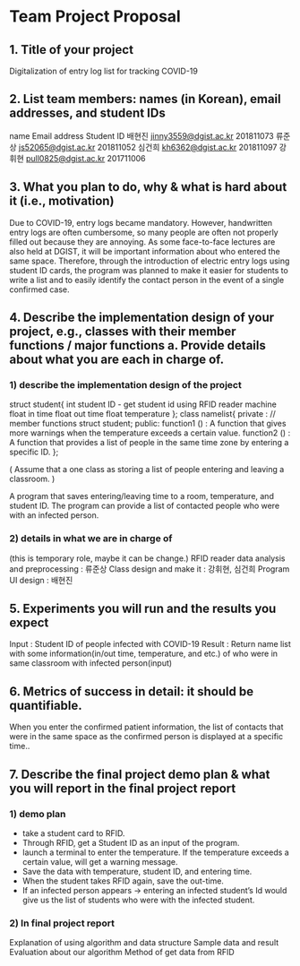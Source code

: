 # Team Project Proposal

## 1. Title of your project
 Digitalization of entry log list for tracking COVID-19

## 2. List team members: names (in Korean), email addresses, and student IDs 

name	Email address	Student ID
배현진	jinny3559@dgist.ac.kr	201811073
류준상	js52065@dgist.ac.kr	201811052
심건희	kh6362@dgist.ac.kr	201811097
강휘현	pull0825@dgist.ac.kr	201711006

## 3. What you plan to do, why & what is hard about it (i.e., motivation) 
Due to COVID-19, entry logs became mandatory. However, handwritten entry logs are often cumbersome, so many people are often not properly filled out because they are annoying. As some face-to-face lectures are also held at DGIST, it will be important information about who entered the same space. Therefore, through the introduction of electric entry logs using student ID cards, the program was planned to make it easier for students to write a list and to easily identify the contact person in the event of a single confirmed case.

## 4. Describe the implementation design of your project, e.g., classes with their member functions / major functions a. Provide details about what you are each in charge of. 
### 1) describe the implementation design of the project
struct student{
	int student ID - get student id using RFID reader machine 
float in time
float out time
float temperature
};
class namelist{
	private :
		// member functions
		struct student;
	public:
		function1 () : A function that gives more warnings when the temperature exceeds a certain value.
		function2 () : A function that provides a list of people in the same time zone by entering a specific ID.
};

( Assume that a one class as storing a list of people entering and leaving a classroom. )

A program that saves entering/leaving time to a room, temperature, and student ID.
The program can provide a list of contacted people who were with an infected person.

### 2) details in what we are in charge of
(this is temporary role, maybe it can be change.)
RFID reader data analysis and preprocessing : 류준상
Class design and make it : 강휘현, 심건희
Program UI design : 배현진

## 5. Experiments you will run and the results you expect 
Input : Student ID of people infected with COVID-19
Result : Return name list with some information(in/out time, temperature, and etc.) of who were in same classroom with infected person(input)

## 6. Metrics of success in detail: it should be quantifiable. 
When you enter the confirmed patient information, the list of contacts that were in the same space as the confirmed person is displayed at a specific time..

## 7. Describe the final project demo plan & what you will report in the final project report
### 1) demo plan
- take a student card to RFID. 
- Through RFID, get a Student ID as an input of the program.  
- launch a terminal to enter the temperature. If the temperature exceeds a certain value, will get a warning message. 
- Save the data with temperature, student ID, and entering time.
- When the student takes RFID again, save the out-time.
- If an infected person appears → entering an infected student’s Id would give us the list of students who were with the infected student.

### 2) In final project report
Explanation of using algorithm and data structure
Sample data and result
Evaluation about our algorithm
Method of get data from RFID
